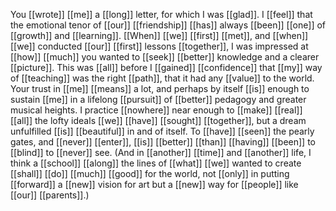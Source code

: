 You [[wrote]] [[me]] a [[long]] letter, for which I was [[glad]]. I [[feel]] that the emotional tenor of [[our]] [[friendship]] [[has]] always [[been]] [[one]] of [[growth]] and [[learning]]. [[When]] [[we]] [[first]] [[met]], and [[when]] [[we]] conducted [[our]] [[first]] lessons [[together]], I was impressed at [[how]] [[much]] you wanted to [[seek]] [[better]] knowledge and a clearer [[picture]]. This was [[all]] before I [[gained]] [[confidence]] that [[my]] way of [[teaching]] was the right [[path]], that it had any [[value]] to the world. Your trust in [[me]] [[means]] a lot, and perhaps by itself [[is]] enough to sustain [[me]] in a lifelong [[pursuit]] of [[better]] pedagogy and greater musical heights. I practice [[nowhere]] near enough to [[make]] [[real]] [[all]] the lofty ideals [[we]] [[have]] [[sought]] [[together]], but a dream unfulfilled [[is]] [[beautiful]] in and of itself. To [[have]] [[seen]] the pearly gates, and [[never]] [[enter]], [[is]] [[better]] [[than]] [[having]] [[been]] to [[blind]] to [[never]] see. (And in [[another]] [[time]] and [[another]] life, I think a [[school]] [[along]] the lines of [[what]] [[we]] wanted to create [[shall]] [[do]] [[much]] [[good]] for the world, not [[only]] in putting [[forward]] a [[new]] vision for art but a [[new]] way for [[people]] like [[our]] [[parents]].)